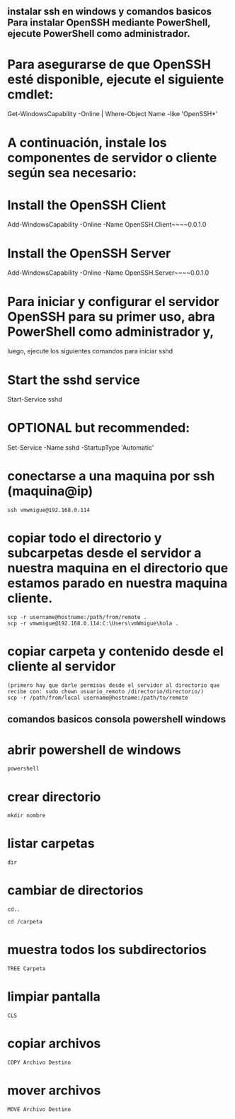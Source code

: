 ## instalar ssh en windows y comandos basicos Para instalar OpenSSH mediante PowerShell, ejecute PowerShell como administrador. 
# Para asegurarse de que OpenSSH esté disponible, ejecute el siguiente cmdlet:
Get-WindowsCapability -Online | Where-Object Name -like 'OpenSSH*'

# A continuación, instale los componentes de servidor o cliente según sea necesario:

# Install the OpenSSH Client
Add-WindowsCapability -Online -Name OpenSSH.Client~~~~0.0.1.0

# Install the OpenSSH Server
Add-WindowsCapability -Online -Name OpenSSH.Server~~~~0.0.1.0

# Para iniciar y configurar el servidor OpenSSH para su primer uso, abra PowerShell como administrador y,
luego, ejecute los siguientes comandos para iniciar sshd 
# Start the sshd service
Start-Service sshd
# OPTIONAL but recommended:
Set-Service -Name sshd -StartupType 'Automatic'

# conectarse a una maquina por ssh (maquina@ip)
~~~
ssh vmwmigue@192.168.0.114
~~~

# copiar todo el directorio y subcarpetas desde el servidor a nuestra maquina en el directorio que estamos parado en nuestra maquina cliente.
~~~
scp -r username@hostname:/path/from/remote .
scp -r vmwmigue@192.168.0.114:C:\Users\vmWmigue\hola .
~~~

# copiar carpeta y contenido desde el cliente al servidor
~~~
(primero hay que darle permisos desde el servidor al directorio que recibe con: sudo chown usuario_remoto /directorio/directorio/)
scp -r /path/from/local username@hostname:/path/to/remote
~~~

## comandos basicos consola powershell windows

# abrir powershell de windows
~~~
powershell
~~~

# crear directorio
~~~
mkdir nombre
~~~

# listar carpetas
~~~
dir
~~~

# cambiar de directorios
~~~
cd.. 
~~~
~~~
cd /carpeta
~~~


# muestra todos los subdirectorios
~~~
TREE Carpeta
~~~


# limpiar pantalla
~~~
CLS
~~~

# copiar archivos
~~~
COPY Archivo Destino
~~~

# mover archivos
~~~
MOVE Archivo Destino
~~~





